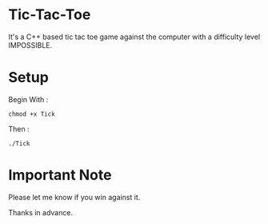 # Tic-Tac-Toe
It's a C++ based tic tac toe game against the computer with a difficulty level IMPOSSIBLE.
  
# Setup
Begin With :
  
`chmod +x Tick`
  
Then :
  
`./Tick`
# Important Note
Please let me know if you win against it.
  
Thanks in advance.
